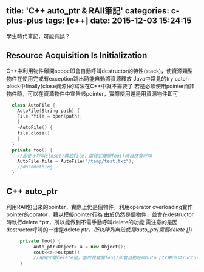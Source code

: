 title: 'C++ auto_ptr & RAII筆記'
categories: c-plus-plus
tags: [c++]
date: 2015-12-03 15:24:15
---
學生時代筆記，可能有誤？

## Resource Acquisition Is Initialization
C++中利用物件離開scope即會自動呼叫destructor的特性(stack)，使資源類型物件在使用完或有exception跳出時能自動將資源釋放
Java中常見的try catch block中finally{close資源}的寫法在C++中就不需要了
若是必須使用pointer而非物件時，可以在資源物件中宣告該pointer，實際使用還是用資源物件即可
<!-- more -->
``` cpp
  class AutoFile {
    AutoFile(String path) {
    File *file = open(path);
    }
    ~AutoFile() {
    file.close()
    }
  }
  private foo() {
    //即使不呼叫close()釋放file，當程式離開foo()時自然會呼叫
    AutoFile file = AutoFile("/temp/test.txt");
    //dosomething
  }
```
## C++ auto_ptr
利用RAII包出來的pointer，實際上仍是個物件，利用operator overloading實作pointer的oprator，藉以模擬pointer行為
由於仍然是個物件，並會在destructor時執行delete *ptr，所以能做到不需手動呼叫delete的功能
需注意的是因destructor呼叫的一律是delete *ptr，所以陣列無法使用auto_ptr(需要delete []*)
``` cpp
     private foo() {
          Auto_ptr<Object> a = new Object();
          cout<<a->output()
          //用完不需delete他，當成是離開foo()即會自動呼叫auto_ptr中destructor裡面的delete
     }
```
